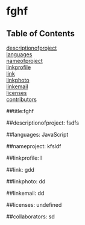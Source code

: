 # fghf

## Table of Contents 

[descriptionofproject](#descriptionofproject)  
[languages](#languages)  
[nameofproject](#nameofproject)  
[linkprofile](#linkprofile)  
[link](#link)  
[linkphoto](#linkphoto)  
[linkemail](#linkemail)  
[licenses](#licenses)   
[contributors](#contributors)   


 ##title:fghf
 

##descriptionofproject: fsdfs   


##languages:  JavaScript   


##nameproject: kfsldf 


##linkprofile: l   


##link: gdd 


##linkphoto:  dd   


##linkemail: dd  


 ##licenses: undefined  

 
##collaborators: sd   
